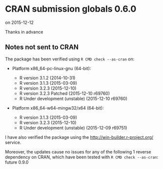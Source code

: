 # CRAN submission globals 0.6.0
on 2015-12-12

Thanks in advance


## Notes not sent to CRAN
The package has been verified using `R CMD check --as-cran` on:

* Platform x86_64-pc-linux-gnu (64-bit):
  - R version 3.1.2 (2014-10-31)
  - R version 3.1.3 (2015-03-09)
  - R version 3.2.3 (2015-12-10)
  - R version 3.2.3 Patched (2015-12-10 r69760)
  - R Under development (unstable) (2015-12-10 r69760)

* Platform x86_64-w64-mingw32/x64 (64-bit):
  - R version 3.1.3 (2015-03-09)
  - R version 3.2.3 (2015-12-10)
  - R Under development (unstable) (2015-12-09 r69751)
  
I have also verified the package using the http://win-builder.r-project.org/ service.

Moreover, the updates cause no issues for any of the following
1 reverse dependency on CRAN, which have been tested with
`R CMD check --as-cran`: future 0.9.0
